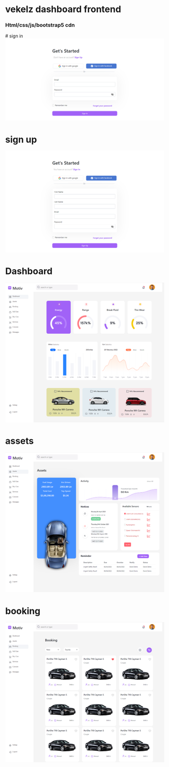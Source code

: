 # vekelz dashboard frontend

<h3>Html/css/js/bootstrap5 cdn</h3>
# sign in

<img src="./signin.png">

# sign up

<img src="./signup.png">

# Dashboard

<img src="./dash.png">

# assets

<img src="./assets.png">

# booking

<img src="./booking.png">
